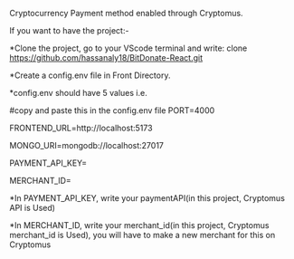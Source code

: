 Cryptocurrency Payment method enabled through Cryptomus.

If you want to have the project:-

*Clone the project, go to your VScode terminal and write: clone https://github.com/hassanaly18/BitDonate-React.git

*Create a config.env file in Front Directory.


*config.env should have 5 values i.e.

#copy and paste this in the config.env file
PORT=4000

FRONTEND_URL=http://localhost:5173

MONGO_URI=mongodb://localhost:27017

PAYMENT_API_KEY=

MERCHANT_ID=

*In PAYMENT_API_KEY, write your paymentAPI(in this project, Cryptomus API is Used)

*In MERCHANT_ID, write your merchant_id(in this project, Cryptomus merchant_id is Used), you will have to make a new merchant for this on Cryptomus
